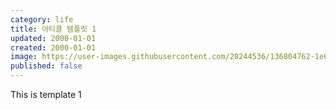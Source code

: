```yaml
---
category: life
title: 아티클 템플릿 1
updated: 2000-01-01
created: 2000-01-01
image: https://user-images.githubusercontent.com/20244536/136804762-1e64b59c-e60e-462b-99f8-a39131f4c507.png
published: false
---
```


This is template 1

<!--more-->
